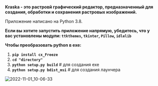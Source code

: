 **Kraska - это растровй графический редактор, предназначенный для создания, обработки и сохранения растровых изображений.**

Приложение написано на Python 3.8.


**Если вы хотите запустить приложение напрямую, убедитесь, что у вас установлены модули:
`ttkthemes`, `tkinter`, `Pillow`, `idlelib`**


**Чтобы преобразовать python в exe:**
1. **`pip install cx_Freeze`**
2. **`cd "directory"`**
3. **`python setup.py build`**       # для создания exe
4. **`python setup.py bdist_msi`**   # для создания лаунчера

![2022-11-01_10-06-33](https://user-images.githubusercontent.com/103824591/199178240-57b8c690-1986-4e34-a8bd-c4eaa74bf40c.png)
